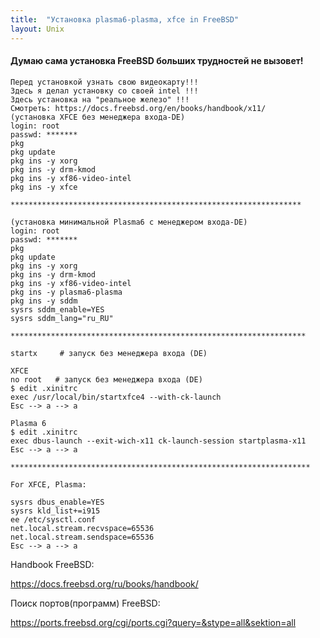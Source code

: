 ```yaml
---
title:  "Установка plasma6-plasma, xfce in FreeBSD"
layout: Unix
---
```


#### Думаю сама установка FreeBSD больших трудностей не вызовет!

```
Перед установкой узнать свою видеокарту!!!
Здесь я делал установку со своей intel !!!
Здесь установка на "реальное железо" !!!
Смотреть: https://docs.freebsd.org/en/books/handbook/x11/
(установка XFCE без менеджера входа-DE)
login: root
passwd: *******
pkg
pkg update
pkg ins -y xorg
pkg ins -y drm-kmod
pkg ins -y xf86-video-intel
pkg ins -y xfce

*****************************************************************

(установка минимальной Plasma6 с менеджером входа-DE)
login: root
passwd: *******
pkg
pkg update
pkg ins -y xorg
pkg ins -y drm-kmod
pkg ins -y xf86-video-intel
pkg ins -y plasma6-plasma
pkg ins -y sddm
sysrs sddm_enable=YES
sysrs sddm_lang="ru_RU"

******************************************************************

startx     # запуск без менеджера входа (DE)

XFCE
no root   # запуск без менеджера входа (DE)
$ edit .xinitrc
exec /usr/local/bin/startxfce4 --with-ck-launch
Esc --> a --> a

Plasma 6
$ edit .xinitrc
exec dbus-launch --exit-wich-x11 ck-launch-session startplasma-x11
Esc --> a --> a

*******************************************************************

For XFCE, Plasma:

sysrs dbus_enable=YES
sysrs kld_list+=i915
ee /etc/sysctl.conf
net.local.stream.recvspace=65536
net.local.stream.sendspace=65536
Esc --> a --> a
```

Handbook FreeBSD:

https://docs.freebsd.org/ru/books/handbook/

Поиск портов(программ) FreeBSD:

https://ports.freebsd.org/cgi/ports.cgi?query=&stype=all&sektion=all



